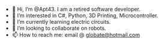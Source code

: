 - 👋 Hi, I’m @Apt43. I am a retired software developer.
- 👀 I’m interested in C#, Python, 3D Printing, Microcontroller.
- 🌱 I’m currently learning electric circuits.
- 💞️ I’m looking to collaborate on robots.
- 📫 How to reach me: email @ globate@hotmail.com

<!---
Apt43/Apt43 is a ✨ special ✨ repository because its `README.md` (this file) appears on your GitHub profile.
You can click the Preview link to take a look at your changes.
--->
